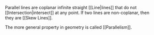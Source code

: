 Parallel lines are coplanar infinite straight [[Line|lines]] that do not [[Intersection|intersect]] at any point. If two lines are non-coplanar, then they are [[Skew Lines]].

The more general property in geometry is called [[Parallelism]].